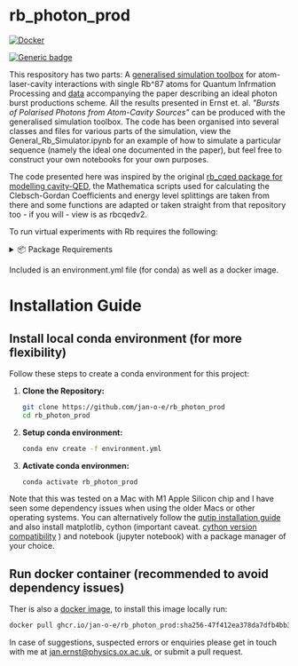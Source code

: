 # rb_photon_prod
[![Docker](https://github.com/jan-o-e/rb_photon_prod/actions/workflows/docker-publish.yml/badge.svg)](https://github.com/jan-o-e/rb_photon_prod/actions/workflows/docker-publish.yml)

[![Generic badge](https://img.shields.io/badge/arXiv-1804.10455-<COLOR>.svg)]([https://arxiv.org/abs/1804.10455)

This respository has two parts: A [generalised simulation toolbox](./Source_Code) for atom-laser-cavity interactions with single Rb^87 atoms for Quantum Infrmation Processing and [data](./Plots) accompanying the paper describing an ideal photon burst productions scheme. All the results presented in Ernst et. al. *"Bursts of Polarised Photons from Atom-Cavity Sources"* can be produced with the generalised simulation toolbox. The code has been organised into several classes and files for various parts of the simulation, view the General_Rb_Simulator.ipynb for an example of how to simulate a particular sequence (namely the ideal one documented in the paper), but feel free to construct your own notebooks for your own purposes.

The code presented here was inspired by the original [rb_cqed package for modelling cavity-QED](https://github.com/tomdbar/rb-cqed), the Mathematica scripts used for calculating the Clebsch-Gordan Coefficients and energy level splittings are taken from there and some functions are adapted or taken straight from that repository too - if you will - view is as rbcqedv2.

To run virtual experiments with Rb requires the following:
<details>
<summary>📦 Package Requirements</summary>
<br>
- qutip==4.7.0
- python==3.6+
- numpy==1.16+
- scipy==1.0+
- matplotlib==1.2.1++
- cython==0.29.20, <3.0.0
- C++ compiler (for mac install the xcode command line tools: xcode-select --install)
- ipython==8+
</details>

Included is an environment.yml file (for conda) as well as a docker image.

# Installation Guide

## Install local conda environment (for more flexibility)

Follow these steps to create a conda environment for this project:

1. **Clone the Repository:**
   ```bash
   git clone https://github.com/jan-o-e/rb_photon_prod
   cd rb_photon_prod
2. **Setup conda environment:**
   ```bash
   conda env create -f environment.yml
3. **Activate conda environmen:**
   ```bash
   conda activate rb_photon_prod

Note that this was tested on a Mac with M1 Apple Silicon chip and I have seen some dependency issues when using the older Macs or other operating systems. You can alternatively follow the [qutip installation guide](https://qutip.org/docs/latest/installation.html) and also install matplotlib, cython (important caveat. [cython version compatibility](https://github.com/qutip/qutip/issues/2198) ) and notebook (jupyter notebook) with a package manager of your choice.

## Run docker container (recommended to avoid dependency issues)

Ther is also a [docker image](https://github.com/jan-o-e/rb_photon_prod/pkgs/container/rb_photon_prod), to install this image locally run:
```bash
docker pull ghcr.io/jan-o-e/rb_photon_prod:sha256-47f412ea378da7dfb4bb31c1768b1b059a945cf902c7dfc4fb64e137da8ae222.sig
```

In case of suggestions, suspected errors or enquiries please get in touch with me at jan.ernst@physics.ox.ac.uk, or submit a pull request.
